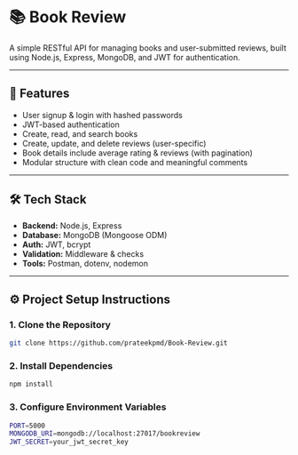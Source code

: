 # 📚 Book Review 

A simple RESTful API for managing books and user-submitted reviews, built using Node.js, Express, MongoDB, and JWT for authentication.

---

## 🚀 Features

- User signup & login with hashed passwords
- JWT-based authentication
- Create, read, and search books
- Create, update, and delete reviews (user-specific)
- Book details include average rating & reviews (with pagination)
- Modular structure with clean code and meaningful comments

---

## 🛠️ Tech Stack

- **Backend:** Node.js, Express
- **Database:** MongoDB (Mongoose ODM)
- **Auth:** JWT, bcrypt
- **Validation:** Middleware & checks
- **Tools:** Postman, dotenv, nodemon

---

## ⚙️ Project Setup Instructions

### 1. Clone the Repository
```bash
git clone https://github.com/prateekpmd/Book-Review.git 
```


### 2. Install Dependencies
```bash
npm install
```

### 3. Configure Environment Variables
```bash
PORT=5000
MONGODB_URI=mongodb://localhost:27017/bookreview
JWT_SECRET=your_jwt_secret_key 
```

